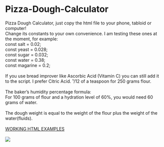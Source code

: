 # Pizza-Dough-Calculator
Pizza Dough Calculator, just copy the html file to your phone, tabloid or computer!<br/>
Change its constants to your own convenience. I am testing these ones at the moment, for example:<br />
	const salt = 0.02;<br />
	const yeast = 0.028;<br />
	const sugar = 0.032;<br />
	const water = 0.38;<br />
	const magarine = 0.2;<br />
<br />
If you use bread improver like Ascorbic Acid (Vitamin C) you can still add it to the script. I prefer Citric Acid. ¹/12 of a teaspoon for 250 grams flour.
<br/><br/>The baker’s humidity percentage formula:<br/> 
For 100 grams of flour and a hydration level of 60%, you would need 60 grams of water. <br /><br />
The dough weight is equal to the weight of the flour plus the weight of the water(fluids).<br/><br />
<a href="https://raycolt.github.io/Pizza-Dough-Calculator">WORKING HTML EXAMPLES</a><br/><br />
<img src='https://github.com/RayColt/Pizza-Dough-Calculator/blob/main/image/pdc_1.jpg'/>
